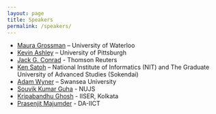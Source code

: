 ```yaml
---
layout: page
title: Speakers
permalink: /speakers/
---
```


- [Maura Grossman](https://grossman.uwaterloo.ca/)  – University of Waterloo
- [Kevin Ashley](https://www.law.pitt.edu/people/kevin-ashley) – University of Pittsburgh
- [Jack G. Conrad](https://www.conradweb.org/~jackg/) - Thomson Reuters
- [Ken Satoh](https://research.nii.ac.jp/~ksatoh/) – National Institute of Informatics (NIT) and  The Graduate University of Advanced Studies (Sokendai)
- [Adam Wyner](https://www.swansea.ac.uk/staff/a.z.wyner/) – Swansea University
- [Souvik Kumar Guha](https://www.nujs.edu/faculty/dr-shouvik-kumar-guha/) -  NUJS
- [Kripabandhu Ghosh](https://www.iiserkol.ac.in/web/en/people/faculty/cds/kripaghosh/) - IISER, Kolkata
- [Prasenjit Majumder](https://www.daiict.ac.in/faculty-details/267) - DA-IICT

